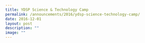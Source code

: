 ```yaml
---
title: YDSP Science & Technology Camp
permalink: /announcements/2016/ydsp-science-technology-camp/
date: 2016-12-01
layout: post
description: ""
image: ""
---
```

